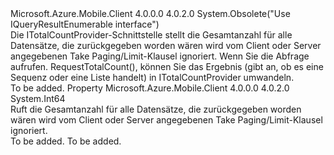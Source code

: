 <Type Name="ITotalCountProvider" FullName="Microsoft.WindowsAzure.MobileServices.ITotalCountProvider">
  <TypeSignature Language="C#" Value="public interface ITotalCountProvider" />
  <TypeSignature Language="ILAsm" Value=".class public interface auto ansi abstract ITotalCountProvider" />
  <TypeSignature Language="DocId" Value="T:Microsoft.WindowsAzure.MobileServices.ITotalCountProvider" />
  <TypeSignature Language="VB.NET" Value="Public Interface ITotalCountProvider" />
  <TypeSignature Language="F#" Value="type ITotalCountProvider = interface" />
  <AssemblyInfo>
    <AssemblyName>Microsoft.Azure.Mobile.Client</AssemblyName>
    <AssemblyVersion>4.0.0.0</AssemblyVersion>
    <AssemblyVersion>4.0.2.0</AssemblyVersion>
  </AssemblyInfo>
  <Interfaces />
  <Attributes>
    <Attribute>
      <AttributeName>System.Obsolete("Use IQueryResultEnumerable interface")</AttributeName>
    </Attribute>
  </Attributes>
  <Docs>
    <summary>
            Die ITotalCountProvider-Schnittstelle stellt die Gesamtanzahl für alle Datensätze, die zurückgegeben worden wären wird vom Client oder Server angegebenen Take Paging/Limit-Klausel ignoriert.  Wenn Sie die Abfrage aufrufen. RequestTotalCount(), können Sie das Ergebnis (gibt an, ob es eine Sequenz oder eine Liste handelt) in ITotalCountProvider umwandeln.
            </summary>
    <remarks>To be added.</remarks>
  </Docs>
  <Members>
    <Member MemberName="TotalCount">
      <MemberSignature Language="C#" Value="public long TotalCount { get; }" />
      <MemberSignature Language="ILAsm" Value=".property instance int64 TotalCount" />
      <MemberSignature Language="DocId" Value="P:Microsoft.WindowsAzure.MobileServices.ITotalCountProvider.TotalCount" />
      <MemberSignature Language="VB.NET" Value="Public ReadOnly Property TotalCount As Long" />
      <MemberSignature Language="F#" Value="member this.TotalCount : int64" Usage="Microsoft.WindowsAzure.MobileServices.ITotalCountProvider.TotalCount" />
      <MemberType>Property</MemberType>
      <AssemblyInfo>
        <AssemblyName>Microsoft.Azure.Mobile.Client</AssemblyName>
        <AssemblyVersion>4.0.0.0</AssemblyVersion>
        <AssemblyVersion>4.0.2.0</AssemblyVersion>
      </AssemblyInfo>
      <ReturnValue>
        <ReturnType>System.Int64</ReturnType>
      </ReturnValue>
      <Docs>
        <summary>
            Ruft die Gesamtanzahl für alle Datensätze, die zurückgegeben worden wären wird vom Client oder Server angegebenen Take Paging/Limit-Klausel ignoriert.
            </summary>
        <value>To be added.</value>
        <remarks>To be added.</remarks>
      </Docs>
    </Member>
  </Members>
</Type>